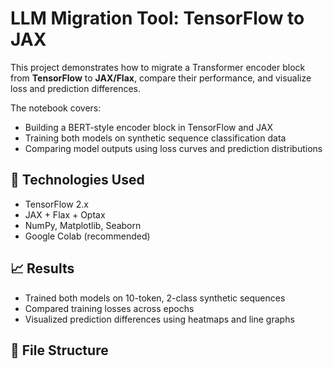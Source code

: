 # LLM Migration Tool: TensorFlow to JAX

This project demonstrates how to migrate a Transformer encoder block from **TensorFlow** to **JAX/Flax**, compare their performance, and visualize loss and prediction differences.

The notebook covers:
- Building a BERT-style encoder block in TensorFlow and JAX
- Training both models on synthetic sequence classification data
- Comparing model outputs using loss curves and prediction distributions

## 🔧 Technologies Used

- TensorFlow 2.x
- JAX + Flax + Optax
- NumPy, Matplotlib, Seaborn
- Google Colab (recommended)

## 📈 Results

- Trained both models on 10-token, 2-class synthetic sequences
- Compared training losses across epochs
- Visualized prediction differences using heatmaps and line graphs

## 📁 File Structure

